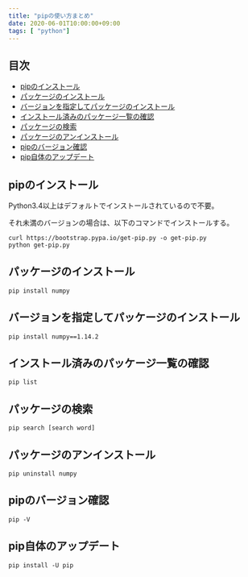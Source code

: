```yaml
---
title: "pipの使い方まとめ"
date: 2020-06-01T10:00:00+09:00
tags: [ "python"]
---
```


## 目次
- [pipのインストール](#pipのインストール)
- [パッケージのインストール](#パッケージのインストール)
- [バージョンを指定してパッケージのインストール](#バージョンを指定してパッケージのインストール)
- [インストール済みのパッケージ一覧の確認](#インストール済みのパッケージ一覧の確認)
- [パッケージの検索](#パッケージの検索)
- [パッケージのアンインストール](#パッケージのアンインストール)
- [pipのバージョン確認](#pipのバージョン確認)
- [pip自体のアップデート](#pip自体のアップデート)

## pipのインストール

Python3.4以上はデフォルトでインストールされているので不要。

それ未満のバージョンの場合は、以下のコマンドでインストールする。

```
curl https://bootstrap.pypa.io/get-pip.py -o get-pip.py
python get-pip.py
```


## パッケージのインストール

```
pip install numpy
```

## バージョンを指定してパッケージのインストール

```
pip install numpy==1.14.2
```

## インストール済みのパッケージ一覧の確認

```
pip list
```

## パッケージの検索

```
pip search [search word]
```

## パッケージのアンインストール

```
pip uninstall numpy
```

## pipのバージョン確認

```
pip -V
```


## pip自体のアップデート

```
pip install -U pip
```
